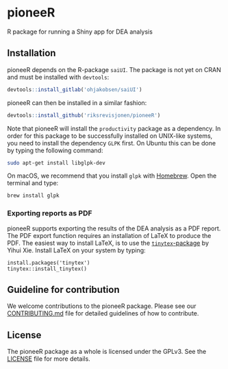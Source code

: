 # pioneeR

R package for running a Shiny app for DEA analysis

## Installation

pioneeR depends on the R-package `saiUI`. The package is not yet on CRAN and must be installed with `devtools`:

```r
devtools::install_gitlab('ohjakobsen/saiUI')
```

pioneeR can then be installed in a similar fashion:

```r
devtools::install_github('riksrevisjonen/pioneeR')
```

Note that pioneeR will install the `productivity` package as a dependency. In order for this package to be successfully installed on UNIX-like systems, you need to install the dependency `GLPK` first. On Ubuntu this can be done by typing the following command:

```sh
sudo apt-get install libglpk-dev
```

On macOS, we recommend that you install `glpk` with [Homebrew](https://brew.sh). Open the terminal and type:

```sh
brew install glpk
```

### Exporting reports as PDF

pioneeR supports exporting the results of the DEA analysis as a PDF report. The PDF export function requires an installation of LaTeX to produce the PDF. The easiest way to install LaTeX, is to use the [`tinytex`-package](https://yihui.name/tinytex/) by Yihui Xie. Install LaTeX on your system by typing:

```
install.packages('tinytex')
tinytex::install_tinytex()
```

## Guideline for contribution

We welcome contributions to the pioneeR package. Please see our [CONTRIBUTING.md](CONTRIBUTING.md) file for detailed guidelines of how to contribute.

## License

The pioneeR package as a whole is licensed under the GPLv3. See the [LICENSE](LICENSE) file for more details.
